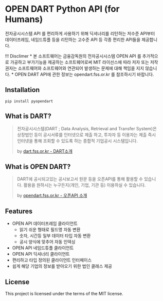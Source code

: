 # OPEN DART Python API (for Humans)

전자공시시스템 API 를 편리하게 사용하기 위해 딕셔너리를 리턴하는 저수준 API부터 데이터프레임, 네임드튜플 등을 리턴하는 고수준 API 등 각종 편리한 API들을 제공합니다.

!!! Disclimer
    * 본 소프트웨어는 금융감독원의 전자공시시스템 OPEN API 를 추가적으로 가공하고 부가기능을 제공하는 소프트웨어로써 MIT 라이선스에 따라 저자 또는 저작권자는 소프트웨어와 소프트웨어와 연관되어 발생하는 문제에 대해 책임을 지지 않습니다.
    * OPEN DART API에 관한 정보는 opendart.fss.or.kr 를 참조하시기 바랍니다.

## Installation

```shell
pip install pyopendart
```

## What is DART?

> 전자공시시스템(DART ; Data Analysis, Retrieval and Transfer System)은 상장법인 등이 공시서류를 인터넷으로 제출 하고, 투자자 등 이용자는 제출 즉시 인터넷을 통해 조회할 수 있도록 하는 종합적 기업공시 시스템입니다.
>
> by [dart.fss.or.kr - DART소개](http://dart.fss.or.kr/introduction/content1.do)

## What is OPEN DART?

> DART에 공시되고있는 공시보고서 원문 등을 오픈API를 통해 활용할 수 있습니다. 활용을 원하시는 누구든지(개인, 기업, 기관 등) 이용하실 수 있습니다.
>
> by [opendart.fss.or.kr - 오픈API 소개](https://opendart.fss.or.kr/intro/main.do)

## Features

* OPEN API 데이터프레임 클라이언트
    * 읽기 쉬운 형태로 필드명 자동 변환
    * 숫자, 시간등 일부 데이터 타입 자동 변환
    * 공시 양식에 맞추어 자동 인덱싱
* OPEN API 네임드튜플 클라이언트
* OPEN API 딕셔너리 클라이언트
* 편리하고 타입 정의된 클라이언트 인터페이스
* 쉽게 해당 기업의 정보를 받아오기 위한 법인 클래스 제공

## License
This project is licensed under the terms of the MIT license.